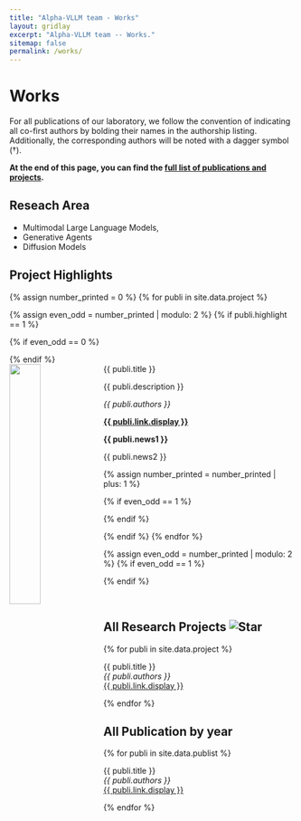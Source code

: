 ```yaml
---
title: "Alpha-VLLM team - Works"
layout: gridlay
excerpt: "Alpha-VLLM team -- Works."
sitemap: false
permalink: /works/
---
```



# Works

For all publications of our laboratory, we follow the convention of indicating all co-first authors by bolding their names in the authorship listing. Additionally, the corresponding authors will be noted with a dagger symbol (†). 

**At the end of this page, you can find the [full list of publications and projects](#All-Publication-by-year).**

## Reseach Area
- Multimodal Large Language Models, 
- Generative Agents
- Diffusion Models

## Project Highlights 

{% assign number_printed = 0 %}
{% for publi in site.data.project %}

{% assign even_odd = number_printed | modulo: 2 %}
{% if publi.highlight == 1 %}

{% if even_odd == 0 %}
<div class="row">
{% endif %}

<div class="col-sm-6 clearfix">
 <div class="well">
  <pubtit>{{ publi.title }}</pubtit>
  <img src="{{ site.url }}{{ site.baseurl }}/images/propic/{{ publi.image }}" class="img-responsive" width="33%" style="float: left" />
  <p>{{ publi.description }}</p>
  <p><em>{{ publi.authors }}</em></p>
  <p><strong><a href="{{ publi.link.url }}">{{ publi.link.display }}</a></strong></p>
  <p class="text-danger"><strong> {{ publi.news1 }}</strong></p>
  <p> {{ publi.news2 }}</p>
 </div>
</div>

{% assign number_printed = number_printed | plus: 1 %}

{% if even_odd == 1 %}
</div>
{% endif %}

{% endif %}
{% endfor %}

{% assign even_odd = number_printed | modulo: 2 %}
{% if even_odd == 1 %}
</div>
{% endif %}

<p> &nbsp; </p>

## All Research Projects  ![Star](https://img.shields.io/badge/Overall_Stars-10k+-blue?style=social&logo=github)

{% for publi in site.data.project %}

  {{ publi.title }} <br />
  <em>{{ publi.authors }} </em><br /><a href="{{ publi.link.url }}">{{ publi.link.display }}</a>

{% endfor %}

## All Publication by year

{% for publi in site.data.publist %}

  {{ publi.title }} <br />
  <em>{{ publi.authors }} </em><br /><a href="{{ publi.link.url }}">{{ publi.link.display }}</a>

{% endfor %}








